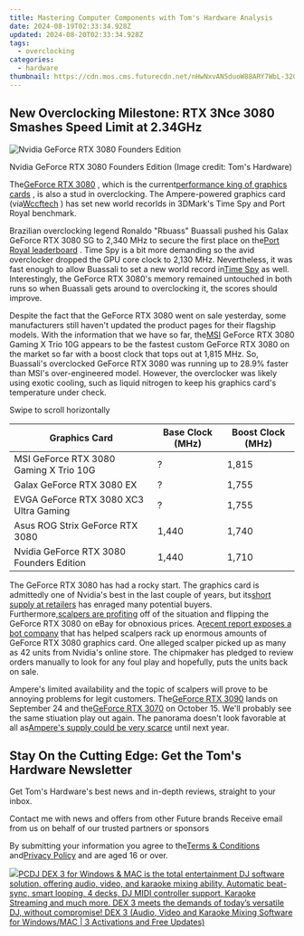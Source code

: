 ```yaml
---
title: Mastering Computer Components with Tom's Hardware Analysis
date: 2024-08-19T02:33:34.928Z
updated: 2024-08-20T02:33:34.928Z
tags:
  - overclocking
categories:
  - hardware
thumbnail: https://cdn.mos.cms.futurecdn.net/nHwNxvAN5duoW88ARY7WbL-320-80.jpg
---
```


## New Overclocking Milestone: RTX 3Nce 3080 Smashes Speed Limit at 2.34GHz

![Nvidia GeForce RTX 3080 Founders Edition](https://cdn.mos.cms.futurecdn.net/L2kYLkTw2cYPBpGe6XHERo-320-80.jpg)

Nvidia GeForce RTX 3080 Founders Edition  (Image credit: Tom's Hardware)

 The[GeForce RTX 3080](https://tools.techidaily.com) , which is the current[performance king of graphics cards](https://tools.techidaily.com) , is also a stud in overclocking. The Ampere-powered graphics card (via[Wccftech](https://wccftech.com/nvidia-geforce-rtx-3080-overclocked-achieves-3dmark-time-spy-world-record/) ) has set new world recorlds in 3DMark's Time Spy and Port Royal benchmark.

 Brazilian overclocking legend Ronaldo "Rbuass" Buassali pushed his Galax GeForce RTX 3080 SG to 2,340 MHz to secure the first place on the[Port Royal leaderboard](https://www.3dmark.com/hall-of-fame-2/port+royal+3dmark+score+performance+preset/version+1.0/1+gpu?fbclid=IwAR3BD1CM3swVuzPCQ7zeXYYoT3poxTYWEIUtF-mzCGRWsQCafLWJVOioFoc) . Time Spy is a bit more demanding so the avid overclocker dropped the GPU core clock to 2,130 MHz. Nevertheless, it was fast enough to allow Buassali to set a new world record in[Time Spy](https://www.3dmark.com/hall-of-fame-2/timespy+graphics+score+extreme+preset/version+1.0/1+gpu) as well. Interestingly, the GeForce RTX 3080's memory remained untouched in both runs so when Buassali gets around to overclocking it, the scores should improve.

 Despite the fact that the GeForce RTX 3080 went on sale yesterday, some manufacturers still haven't updated the product pages for their flagship models. With the information that we have so far, the[MSI](https://tools.techidaily.com) GeForce RTX 3080 Gaming X Trio 10G appears to be the fastest custom GeForce RTX 3080 on the market so far with a boost clock that tops out at 1,815 MHz. So, Buassali's overclocked GeForce RTX 3080 was running up to 28.9% faster than MSI's over-engineered model. However, the overclocker was likely using exotic cooling, such as liquid nitrogen to keep his graphics card's temperature under check.

 Swipe to scroll horizontally

| Graphics Card                            | Base Clock (MHz) | Boost Clock (MHz) |
| ---------------------------------------- | ---------------- | ----------------- |
| MSI GeForce RTX 3080 Gaming X Trio 10G   | ?                | 1,815             |
| Galax GeForce RTX 3080 EX                | ?                | 1,755             |
| EVGA GeForce RTX 3080 XC3 Ultra Gaming   | ?                | 1,755             |
| Asus ROG Strix GeForce RTX 3080          | 1,440            | 1,740             |
| Nvidia GeForce RTX 3080 Founders Edition | 1,440            | 1,710             |

 The GeForce RTX 3080 has had a rocky start. The graphics card is admittedly one of Nvidia's best in the last couple of years, but its[short supply at retailers](https://tools.techidaily.com) has enraged many potential buyers. Furthermore,[scalpers are profiting](https://tools.techidaily.com) off of the situation and flipping the GeForce RTX 3080 on eBay for obnoxious prices. A[recent report exposes a bot company](https://tools.techidaily.com) that has helped scalpers rack up enormous amounts of GeForce RTX 3080 graphics card. One alleged scalper picked up as many as 42 units from Nvidia's online store. The chipmaker has pledged to review orders manually to look for any foul play and hopefully, puts the units back on sale.

 Ampere's limited availability and the topic of scalpers will prove to be annoying problems for legit customers. The[GeForce RTX 3090](https://tools.techidaily.com) lands on September 24 and the[GeForce RTX 3070](https://tools.techidaily.com) on October 15\. We'll probably see the same stiuation play out again. The panorama doesn't look favorable at all as[Ampere's supply could be very scarce](https://tools.techidaily.com) until next year.

## Stay On the Cutting Edge: Get the Tom's Hardware Newsletter

 Get Tom's Hardware's best news and in-depth reviews, straight to your inbox.

 Contact me with news and offers from other Future brands  Receive email from us on behalf of our trusted partners or sponsors

 By submitting your information you agree to the[Terms & Conditions](https://futureplc.com/terms-conditions/) and[Privacy Policy](https://futureplc.com/privacy-policy/) and are aged 16 or over.

<ins class="adsbygoogle"
     style="display:block"
     data-ad-format="autorelaxed"
     data-ad-client="ca-pub-7571918770474297"
     data-ad-slot="1223367746"></ins>



<ins class="adsbygoogle"
     style="display:block"
     data-ad-client="ca-pub-7571918770474297"
     data-ad-slot="8358498916"
     data-ad-format="auto"
     data-full-width-responsive="true"></ins>



<!-- affiliate ads begin -->
<a href="https://shop.pcdj.com/order/checkout.php?PRODS=4698824&QTY=1&AFFILIATE=108875&CART=1"> <img src="https://secure.avangate.com/images/merchant/47f4b6321e9fd8e8f7326a6adc1a7c1e/products/dex3pro-screenshot-homepage.png" border="0">PCDJ DEX 3 for Windows & MAC is the total entertainment DJ software solution, offering audio, video, and karaoke mixing ability. Automatic beat-sync, smart looping, 4 decks, DJ MIDI controller support, Karaoke Streaming and much more. 
DEX 3 meets the demands of today’s versatile DJ, without compromise! 
DEX 3 (Audio, Video and Karaoke Mixing Software for Windows/MAC | 3 Activations and Free Updates)</a>
<!-- affiliate ads end -->